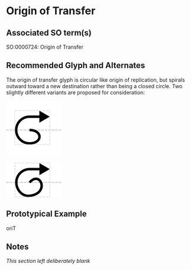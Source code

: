 # Origin of Transfer

## Associated SO term(s)
SO:0000724: Origin of Transfer

## Recommended Glyph and Alternates
The origin of transfer glyph is circular like origin of replication, but spirals outward toward a new destination rather than being a closed circle. Two slightly different variants are proposed for consideration:

![glyph specification](origin-of-transfer-specification.png)

![glyph specification](origin-of-transfer-B-specification.png)

## Prototypical Example

oriT

## Notes
*This section left deliberately blank*